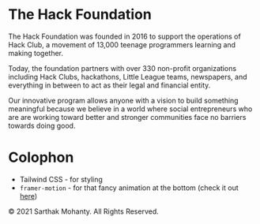 # The Hack Foundation
The Hack Foundation was founded in 2016 to support the operations of Hack Club, a movement of 13,000 teenage programmers learning and making together.

Today, the foundation partners with over 330 non-profit organizations including Hack Clubs, hackathons, Little League teams, newspapers, and everything in between to act as their legal and financial entity.

Our innovative program allows anyone with a vision to build something meaningful because we believe in a world where social entrepreneurs who are are working toward better and stronger communities face no barriers towards doing good.

# Colophon
- Tailwind CSS - for styling
- `framer-motion` - for that fancy animation at the bottom (check it out [here](/components/AnimationContainer.js))

&copy; 2021 Sarthak Mohanty. All Rights Reserved.
